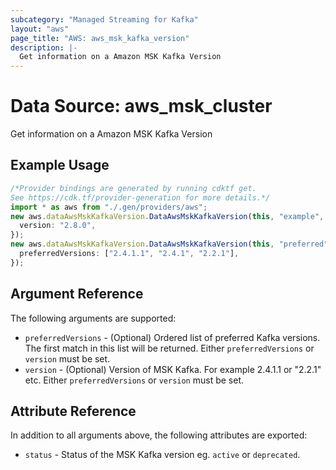 ```yaml
---
subcategory: "Managed Streaming for Kafka"
layout: "aws"
page_title: "AWS: aws_msk_kafka_version"
description: |-
  Get information on a Amazon MSK Kafka Version
---
```


# Data Source: aws\_msk\_cluster

Get information on a Amazon MSK Kafka Version

## Example Usage

```typescript
/*Provider bindings are generated by running cdktf get.
See https://cdk.tf/provider-generation for more details.*/
import * as aws from "./.gen/providers/aws";
new aws.dataAwsMskKafkaVersion.DataAwsMskKafkaVersion(this, "example", {
  version: "2.8.0",
});
new aws.dataAwsMskKafkaVersion.DataAwsMskKafkaVersion(this, "preferred", {
  preferredVersions: ["2.4.1.1", "2.4.1", "2.2.1"],
});

```

## Argument Reference

The following arguments are supported:

* `preferredVersions` - (Optional) Ordered list of preferred Kafka versions. The first match in this list will be returned. Either `preferredVersions` or `version` must be set.
* `version` - (Optional) Version of MSK Kafka. For example 2.4.1.1 or "2.2.1" etc. Either `preferredVersions` or `version` must be set.

## Attribute Reference

In addition to all arguments above, the following attributes are exported:

* `status` - Status of the MSK Kafka version eg. `active` or `deprecated`.

